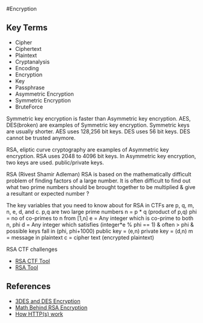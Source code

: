 #Encryption

## Key Terms
- Cipher
- Ciphertext
- Plaintext
- Cryptanalysis
- Encoding
- Encryption
- Key
- Passphrase
- Asymmetric Encryption
- Symmetric Encryption
- BruteForce

Symmetric key encryption is faster than Asymmetric key encryption.
AES, DES(broken) are examples of Symmetric key encryption.
Symmetric keys are usually shorter.
AES uses 128,256 bit keys.
DES uses 56 bit keys. DES cannot be trusted anymore.

RSA, eliptic curve cryptography are examples of Asymmetric key encryption.
RSA uses 2048 to 4096 bit keys.
In Asymmetric key encryption, two keys are used. public/private keys.

RSA (Rivest Shamir Adleman)
RSA is based on the mathematically difficult problem of finding factors of a large number.
It is often difficult to find out what two prime numbers should be brought together to be multiplied &
give a resultant or expected number ?

The key variables that you need to know about for RSA in CTFs are p, q, m, n, e, d, and c.
p,q are two large prime numbers
n = p * q (product of p,q)
phi = no of co-primes to n from [1,n]
e = Any integer which is co-prime to both n, phi
d = Any integer which satisfies (integer\*e % phi == 1) & often > phi & possible keys fall in (phi, phi+1000)
public key = (e,n)
private key = (d,n) 
m = message in plaintext
c = cipher text (encrypted plaintext)

RSA CTF challenges
- [RSA CTF Tool](https://github.com/Ganapati/RsaCtfTool)
- [RSA Tool](https://github.com/ius/rsatool)

## References
- [3DES and DES Encryption](https://www.comparitech.com/blog/information-security/3des-encryption/#The_history_of_3DES_encryption)
- [Math Behind RSA Encryption](https://muirlandoracle.co.uk/2020/01/29/rsa-encryption/)
- [How HTTP(s) work](https://robertheaton.com/2014/03/27/how-does-https-actually-work/)

